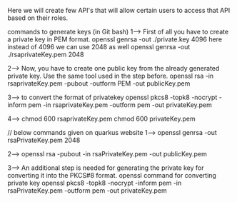 Here we will create few API's that will allow certain users to access that API based on their roles.

commands to generate keys (in Git bash)
1--> First of all you have to create a private key in PEM format.
openssl genrsa -out ./private.key 4096		 here instead of 4096 we can use 2048 as well
openssl genrsa -out ./rsaprivateKey.pem 2048

2--> Now, you have to create one public key from the already generated private key. Use the same tool used in the step before.
openssl rsa -in rsaprivateKey.pem -pubout -outform PEM -out publicKey.pem

3--> to convert the format of privatekey
openssl pkcs8 -topk8 -nocrypt -inform pem -in rsaprivateKey.pem -outform pem -out privateKey.pem

4-->
chmod 600 rsaprivateKey.pem
chmod 600 privateKey.pem

// below commands given on quarkus website
1--> openssl genrsa -out rsaPrivateKey.pem 2048

2--> openssl rsa -pubout -in rsaPrivateKey.pem -out publicKey.pem

3--> An additional step is needed for generating the private key for converting it into the PKCS#8 format.
openssl command for converting private key
openssl pkcs8 -topk8 -nocrypt -inform pem -in rsaPrivateKey.pem -outform pem -out privateKey.pem
